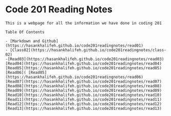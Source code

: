 # Code 201 Reading Notes
    This is a webpage for all the information we have done in coding 201

    Table Of Contents

    - [Markdown and Github](https://hasankhalifeh.github.io/code201readingnotes/read01)
    - [Class02](https://hasankhalifeh.github.io/code201readingnotes/class-02)
    -[Read03](https://hasankhalifeh.github.io/code201readingnotes/read03)
    [Read04](https://hasankhalifeh.github.io/code201readingnotes/read04)
    [Read05](https://hasankhalifeh.github.io/code201readingnotes/read05)
    [Read06]( [Read05](https://hasankhalifeh.github.io/code201readingnotes/read06)
    [Read07](https://hasankhalifeh.github.io/code201readingnotes/read07)
    [Read08](https://hasankhalifeh.github.io/code201readingnotes/read08)
    [Read09](https://hasankhalifeh.github.io/code201readingnotes/read09)
    [Read10](https://hasankhalifeh.github.io/code201readingnotes/read10)
    [Read11](https://hasankhalifeh.github.io/code201readingnotes/read11)
    [Read12](https://hasankhalifeh.github.io/code201readingnotes/read12)
    [Read13](https://hasankhalifeh.github.io/code201readingnotes/read13)